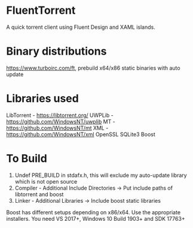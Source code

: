 # FluentTorrent
A quick torrent client using Fluent Design and XAML islands.

# Binary distributions
https://www.turboirc.com/ft, prebuild x64/x86 static binaries with auto update

# Libraries used
LibTorrent - https://libtorrent.org/
UWPLib - https://github.com/WindowsNT/uwplib
MT - https://github.com/WindowsNT/mt
XML - https://github.com/WindowsNT/xml
OpenSSL
SQLite3
Boost


# To Build

1. Undef PRE_BUILD in stdafx.h, this will exclude my auto-update library which is not open source
2. Compiler - Additional Include Directories -> Put include paths of libtorrent and boost 
3. Linker - Additional Libraries -> Include boost static libraries

Boost has different setups depending on x86/x64. Use the appropriate installers.
You need VS 2017+, Windows 10 Build 1903+ and SDK 17763+



